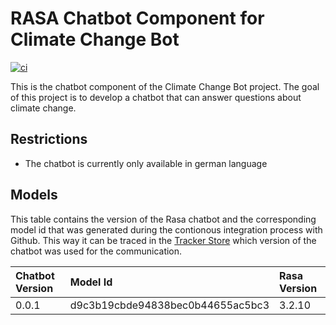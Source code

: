 # RASA Chatbot Component for Climate Change Bot

[![ci](https://github.com/climate-change-bot/chatbot/actions/workflows/ci.yml/badge.svg)](https://github.com/climate-change-bot/chatbot/actions/workflows/ci.yml)

This is the chatbot component of the Climate Change Bot project. The goal of this project is to develop a chatbot that
can answer questions about climate change.

## Restrictions

- The chatbot is currently only available in german language

## Models

This table contains the version of the Rasa chatbot and the corresponding model id that was generated during the
contionous integration process with Github. This way it can be traced in
the [Tracker Store](https://rasa.com/docs/rasa/tracker-stores/) which version of the chatbot was used for the
communication.

| Chatbot Version | Model Id                         | Rasa Version |
|:----------------|:---------------------------------|:-------------|
| 0.0.1           | d9c3b19cbde94838bec0b44655ac5bc3 | 3.2.10       |